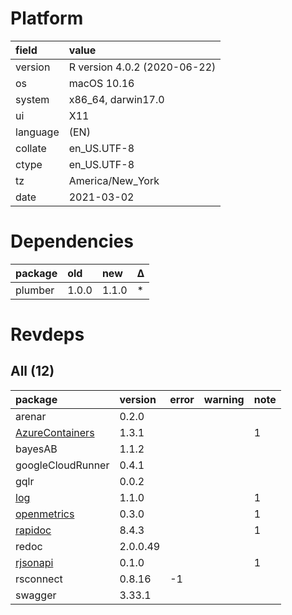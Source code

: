 # Platform

|field    |value                        |
|:--------|:----------------------------|
|version  |R version 4.0.2 (2020-06-22) |
|os       |macOS  10.16                 |
|system   |x86_64, darwin17.0           |
|ui       |X11                          |
|language |(EN)                         |
|collate  |en_US.UTF-8                  |
|ctype    |en_US.UTF-8                  |
|tz       |America/New_York             |
|date     |2021-03-02                   |

# Dependencies

|package |old   |new   |Δ  |
|:-------|:-----|:-----|:--|
|plumber |1.0.0 |1.1.0 |*  |

# Revdeps

## All (12)

|package                                        |version  |error |warning |note |
|:----------------------------------------------|:--------|:-----|:-------|:----|
|arenar                                         |0.2.0    |      |        |     |
|[AzureContainers](problems.md#azurecontainers) |1.3.1    |      |        |1    |
|bayesAB                                        |1.1.2    |      |        |     |
|googleCloudRunner                              |0.4.1    |      |        |     |
|gqlr                                           |0.0.2    |      |        |     |
|[log](problems.md#log)                         |1.1.0    |      |        |1    |
|[openmetrics](problems.md#openmetrics)         |0.3.0    |      |        |1    |
|[rapidoc](problems.md#rapidoc)                 |8.4.3    |      |        |1    |
|redoc                                          |2.0.0.49 |      |        |     |
|[rjsonapi](problems.md#rjsonapi)               |0.1.0    |      |        |1    |
|rsconnect                                      |0.8.16   |-1    |        |     |
|swagger                                        |3.33.1   |      |        |     |

